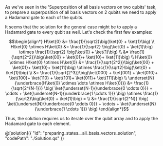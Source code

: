 As we've seen in the 'Superposition of all basis vectors on two qubits' task, to prepare a superposition of all basis vectors on 2 qubits we need to apply a Hadamard gate to each of the qubits.

It seems that the solution for the general case might be to apply a Hadamard gate to every qubit as well. Let's check the first few examples:

$$\begin{align*}
   H\ket{0} &= \frac{1}{\sqrt2}\big(\ket{0} + \ket{1}\big) \\
   H\ket{0} \otimes H\ket{0} &= \frac{1}{\sqrt2} \big(\ket{0} + \ket{1}\big) \otimes \frac{1}{\sqrt2} \big(\ket{0} + \ket{1}\big) \\ 
               &= \frac{1}{\sqrt{2^2}}\big(\ket{00} + \ket{01}+ \ket{10}+ \ket{11}\big) \\
   H\ket{0} \otimes H\ket{0} \otimes H\ket{0} &= \frac{1}{\sqrt{2^2}}\big(\ket{00} + \ket{01}+ \ket{10}+ \ket{11}\big) \otimes \frac{1}{\sqrt2}\big(\ket{0} + \ket{1}\big) \\
               &= \frac{1}{\sqrt{2^3}}\big(\ket{000} + \ket{001} + \ket{010}+ \ket{100}+ \ket{110} + \ket{101}+ \ket{011}+ \ket{111}\big) \\
    \underset{N}{\underbrace{H\ket{0} \otimes \dots \otimes H\ket{0}}} 
               &= \frac{1}{\sqrt{2^{N-1}}}  \big( \ket{\underset{N-1}{\underbrace{0 \cdots 0}}} + \cdots + \ket{\underset{N-1}{\underbrace{1 \cdots 1}}} \big) \otimes \frac{1}{\sqrt2}\big(\ket{0} + \ket{1}\big) =  \\
               &= \frac{1}{\sqrt{2^N}} \big( \ket{\underset{N}{\underbrace{0 \cdots 0}}} + \cdots + \ket{\underset{N}{\underbrace{1 \cdots 1}}} \big) 
\end{align*}$$

Thus, the solution requires us to iterate over the qubit array and to apply the Hadamard gate to each element.

@[solution]({
    "id": "preparing_states__all_basis_vectors_solution",
    "codePath": "./Solution.qs"
})
